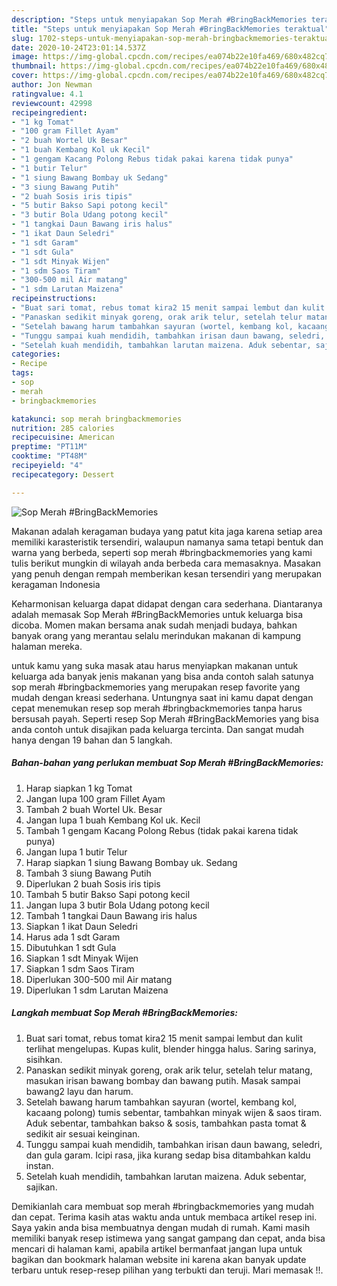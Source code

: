 ```yaml
---
description: "Steps untuk menyiapakan Sop Merah #BringBackMemories teraktual"
title: "Steps untuk menyiapakan Sop Merah #BringBackMemories teraktual"
slug: 1702-steps-untuk-menyiapakan-sop-merah-bringbackmemories-teraktual
date: 2020-10-24T23:01:14.537Z
image: https://img-global.cpcdn.com/recipes/ea074b22e10fa469/680x482cq70/sop-merah-bringbackmemories-foto-resep-utama.jpg
thumbnail: https://img-global.cpcdn.com/recipes/ea074b22e10fa469/680x482cq70/sop-merah-bringbackmemories-foto-resep-utama.jpg
cover: https://img-global.cpcdn.com/recipes/ea074b22e10fa469/680x482cq70/sop-merah-bringbackmemories-foto-resep-utama.jpg
author: Jon Newman
ratingvalue: 4.1
reviewcount: 42998
recipeingredient:
- "1 kg Tomat"
- "100 gram Fillet Ayam"
- "2 buah Wortel Uk Besar"
- "1 buah Kembang Kol uk Kecil"
- "1 gengam Kacang Polong Rebus tidak pakai karena tidak punya"
- "1 butir Telur"
- "1 siung Bawang Bombay uk Sedang"
- "3 siung Bawang Putih"
- "2 buah Sosis iris tipis"
- "5 butir Bakso Sapi potong kecil"
- "3 butir Bola Udang potong kecil"
- "1 tangkai Daun Bawang iris halus"
- "1 ikat Daun Seledri"
- "1 sdt Garam"
- "1 sdt Gula"
- "1 sdt Minyak Wijen"
- "1 sdm Saos Tiram"
- "300-500 mil Air matang"
- "1 sdm Larutan Maizena"
recipeinstructions:
- "Buat sari tomat, rebus tomat kira2 15 menit sampai lembut dan kulit terlihat mengelupas. Kupas kulit, blender hingga halus. Saring sarinya, sisihkan."
- "Panaskan sedikit minyak goreng, orak arik telur, setelah telur matang, masukan irisan bawang bombay dan bawang putih. Masak sampai bawang2 layu dan harum."
- "Setelah bawang harum tambahkan sayuran (wortel, kembang kol, kacaang polong) tumis sebentar, tambahkan minyak wijen &amp; saos tiram. Aduk sebentar, tambahkan bakso &amp; sosis, tambahkan pasta tomat &amp; sedikit air sesuai keinginan."
- "Tunggu sampai kuah mendidih, tambahkan irisan daun bawang, seledri, dan gula garam. Icipi rasa, jika kurang sedap bisa ditambahkan kaldu instan."
- "Setelah kuah mendidih, tambahkan larutan maizena. Aduk sebentar, sajikan."
categories:
- Recipe
tags:
- sop
- merah
- bringbackmemories

katakunci: sop merah bringbackmemories 
nutrition: 285 calories
recipecuisine: American
preptime: "PT11M"
cooktime: "PT48M"
recipeyield: "4"
recipecategory: Dessert

---
```



![Sop Merah #BringBackMemories](https://img-global.cpcdn.com/recipes/ea074b22e10fa469/680x482cq70/sop-merah-bringbackmemories-foto-resep-utama.jpg)

Makanan adalah keragaman budaya yang patut kita jaga karena setiap area memiliki karasteristik tersendiri, walaupun namanya sama tetapi bentuk dan warna yang berbeda, seperti sop merah #bringbackmemories yang kami tulis berikut mungkin di wilayah anda berbeda cara memasaknya. Masakan yang penuh dengan rempah memberikan kesan tersendiri yang merupakan keragaman Indonesia

Keharmonisan keluarga dapat didapat dengan cara sederhana. Diantaranya adalah memasak Sop Merah #BringBackMemories untuk keluarga bisa dicoba. Momen makan bersama anak sudah menjadi budaya, bahkan banyak orang yang merantau selalu merindukan makanan di kampung halaman mereka.



untuk kamu yang suka masak atau harus menyiapkan makanan untuk keluarga ada banyak jenis makanan yang bisa anda contoh salah satunya sop merah #bringbackmemories yang merupakan resep favorite yang mudah dengan kreasi sederhana. Untungnya saat ini kamu dapat dengan cepat menemukan resep sop merah #bringbackmemories tanpa harus bersusah payah.
Seperti resep Sop Merah #BringBackMemories yang bisa anda contoh untuk disajikan pada keluarga tercinta. Dan sangat mudah hanya dengan 19 bahan dan 5 langkah.


<!--inarticleads1-->

##### Bahan-bahan yang perlukan membuat Sop Merah #BringBackMemories:

1. Harap siapkan 1 kg Tomat
1. Jangan lupa 100 gram Fillet Ayam
1. Tambah 2 buah Wortel Uk. Besar
1. Jangan lupa 1 buah Kembang Kol uk. Kecil
1. Tambah 1 gengam Kacang Polong Rebus (tidak pakai karena tidak punya)
1. Jangan lupa 1 butir Telur
1. Harap siapkan 1 siung Bawang Bombay uk. Sedang
1. Tambah 3 siung Bawang Putih
1. Diperlukan 2 buah Sosis iris tipis
1. Tambah 5 butir Bakso Sapi potong kecil
1. Jangan lupa 3 butir Bola Udang potong kecil
1. Tambah 1 tangkai Daun Bawang iris halus
1. Siapkan 1 ikat Daun Seledri
1. Harus ada 1 sdt Garam
1. Dibutuhkan 1 sdt Gula
1. Siapkan 1 sdt Minyak Wijen
1. Siapkan 1 sdm Saos Tiram
1. Diperlukan 300-500 mil Air matang
1. Diperlukan 1 sdm Larutan Maizena




<!--inarticleads2-->

##### Langkah membuat  Sop Merah #BringBackMemories:

1. Buat sari tomat, rebus tomat kira2 15 menit sampai lembut dan kulit terlihat mengelupas. Kupas kulit, blender hingga halus. Saring sarinya, sisihkan.
1. Panaskan sedikit minyak goreng, orak arik telur, setelah telur matang, masukan irisan bawang bombay dan bawang putih. Masak sampai bawang2 layu dan harum.
1. Setelah bawang harum tambahkan sayuran (wortel, kembang kol, kacaang polong) tumis sebentar, tambahkan minyak wijen &amp; saos tiram. Aduk sebentar, tambahkan bakso &amp; sosis, tambahkan pasta tomat &amp; sedikit air sesuai keinginan.
1. Tunggu sampai kuah mendidih, tambahkan irisan daun bawang, seledri, dan gula garam. Icipi rasa, jika kurang sedap bisa ditambahkan kaldu instan.
1. Setelah kuah mendidih, tambahkan larutan maizena. Aduk sebentar, sajikan.




Demikianlah cara membuat sop merah #bringbackmemories yang mudah dan cepat. Terima kasih atas waktu anda untuk membaca artikel resep ini. Saya yakin anda bisa membuatnya dengan mudah di rumah. Kami masih memiliki banyak resep istimewa yang sangat gampang dan cepat, anda bisa mencari di halaman kami, apabila artikel bermanfaat jangan lupa untuk bagikan dan bookmark halaman website ini karena akan banyak update terbaru untuk resep-resep pilihan yang terbukti dan teruji. Mari memasak !!. 
